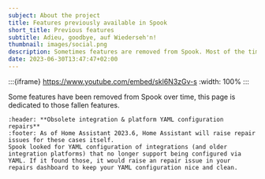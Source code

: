 ```yaml
---
subject: About the project
title: Features previously available in Spook
short_title: Previous features
subtitle: Adieu, goodbye, auf Wiederseh'n!
thumbnail: images/social.png
description: Sometimes features are removed from Spook. Most of the time, this is because the feature is now available in Home Assistant itself. This page is dedicated to those fallen features.
date: 2023-06-30T13:47:47+02:00
---
```


:::{iframe} https://www.youtube.com/embed/skl6N3zGv-s
:width: 100%
:::

Some features have been removed from Spook over time, this page is dedicated to those fallen features.

```{card}
:header: **Obsolete integration & platform YAML configuration repairs**
:footer: As of Home Assistant 2023.6, Home Assistant will raise repair issues for these cases itself.
Spook looked for YAML configuration of integrations (and older integration platforms) that no longer support being configured via YAML. If it found those, it would raise an repair issue in your repairs dashboard to keep your YAML configuration nice and clean.
```
